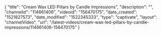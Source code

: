 {
    "title": "Cream Wax LED Pillars by Candle Impressions",
    "description": "",
    "channelid": "114661406",
    "videoid": "156470175",
    "date_created": "1521827573",
    "date_modified": "1522345333",
    "type": "captivate",
    "layout": "channelVideo",
    "url": "\/latest-videos\/cream-wax-led-pillars-by-candle-impressions\/114661406-156470175"
}